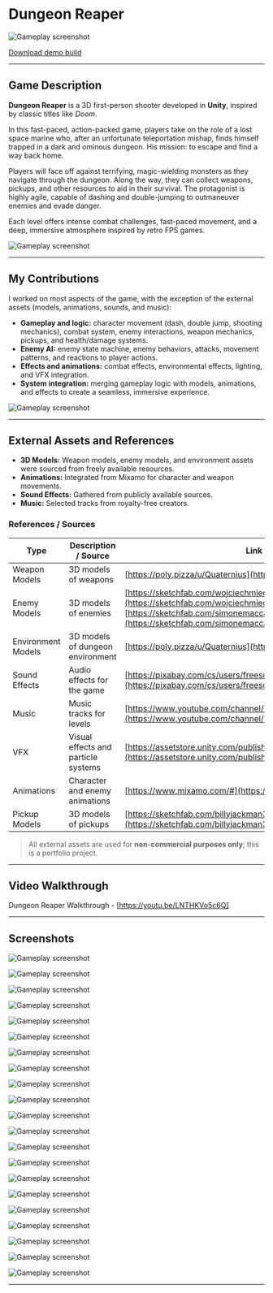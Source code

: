 # Dungeon Reaper

![Gameplay screenshot](GitMedia/Screen1.png)


[Download demo build](https://mega.nz/folder/SUdxRBrJ#lJTQia9gcMjPgZtdZj_-CA)


---


## Game Description  
**Dungeon Reaper** is a 3D first-person shooter developed in **Unity**, inspired by classic titles like *Doom*.  

In this fast-paced, action-packed game, players take on the role of a lost space marine who, after an unfortunate teleportation mishap, finds himself trapped in a dark and ominous dungeon. His mission: to escape and find a way back home.  

Players will face off against terrifying, magic-wielding monsters as they navigate through the dungeon. Along the way, they can collect weapons, pickups, and other resources to aid in their survival. The protagonist is highly agile, capable of dashing and double-jumping to outmaneuver enemies and evade danger.  

Each level offers intense combat challenges, fast-paced movement, and a deep, immersive atmosphere inspired by retro FPS games.  

![Gameplay screenshot](GitMedia/Screen4.png)


---


## My Contributions  
I worked on most aspects of the game, with the exception of the external assets (models, animations, sounds, and music):
- **Gameplay and logic:** character movement (dash, double jump, shooting mechanics), combat system, enemy interactions, weapon mechanics, pickups, and health/damage systems.  
- **Enemy AI:** enemy state machine, enemy behaviors, attacks, movement patterns, and reactions to player actions.  
- **Effects and animations:** combat effects, environmental effects, lighting, and VFX integration.  
- **System integration:** merging gameplay logic with models, animations, and effects to create a seamless, immersive experience.  

![Gameplay screenshot](GitMedia/Screen8.png)


---


## External Assets and References  
- **3D Models:** Weapon models, enemy models, and environment assets were sourced from freely available resources.  
- **Animations:** Integrated from Mixamo for character and weapon movements.  
- **Sound Effects:** Gathered from publicly available sources.  
- **Music:** Selected tracks from royalty-free creators.  

### References / Sources  
| Type           | Description / Source                   | Link                                            |  
|----------------|----------------------------------------|-------------------------------------------------|  
| Weapon Models  | 3D models of weapons                   | [https://poly.pizza/u/Quaternius](https://poly.pizza/u/Quaternius)  |  
| Enemy Models   | 3D models of enemies                   | [https://sketchfab.com/wojciechmiedziocha](https://sketchfab.com/wojciechmiedziocha) and [https://sketchfab.com/simonemaccari](https://sketchfab.com/simonemaccari) |  
| Environment Models | 3D models of dungeon environment | [https://poly.pizza/u/Quaternius](https://poly.pizza/u/Quaternius)  |  
| Sound Effects  | Audio effects for the game             | [https://pixabay.com/cs/users/freesound_community-46691455/](https://pixabay.com/cs/users/freesound_community-46691455/) |  
| Music          | Music tracks for levels                | [https://www.youtube.com/channel/UCJhvqAefjP7mF_2NdTs8tFw](https://www.youtube.com/channel/UCJhvqAefjP7mF_2NdTs8tFw)  |  
| VFX            | Visual effects and particle systems    | [https://assetstore.unity.com/publishers/31523](https://assetstore.unity.com/publishers/31523) |  
| Animations     | Character and enemy animations         | [https://www.mixamo.com/#](https://www.mixamo.com/#)  |  
| Pickup Models  | 3D models of pickups                   | [https://sketchfab.com/billyjackman3d](https://sketchfab.com/billyjackman3d) and custom models |  

> All external assets are used for **non-commercial purposes only**; this is a portfolio project.


---


## Video Walkthrough


Dungeon Reaper Walkthrough -  [https://youtu.be/LNTHKVo5c6Q]


---


## Screenshots

![Gameplay screenshot](GitMedia/Screen2.png)


![Gameplay screenshot](GitMedia/Screen5.png)


![Gameplay screenshot](GitMedia/Screen6.png)


![Gameplay screenshot](GitMedia/Screen7.png)


![Gameplay screenshot](GitMedia/Screen3.png)


![Gameplay screenshot](GitMedia/Screen9.png)


![Gameplay screenshot](GitMedia/Screen10.png)


![Gameplay screenshot](GitMedia/Screen11.png)


![Gameplay screenshot](GitMedia/Screen12.png)


![Gameplay screenshot](GitMedia/Screen13.png)


![Gameplay screenshot](GitMedia/Screen14.png)


![Gameplay screenshot](GitMedia/Screen15.png)


![Gameplay screenshot](GitMedia/Screen16.png)


![Gameplay screenshot](GitMedia/Screen17.png)


![Gameplay screenshot](GitMedia/Screen18.png)


![Gameplay screenshot](GitMedia/Screen19.png)


![Gameplay screenshot](GitMedia/Screen20.png)


![Gameplay screenshot](GitMedia/Screen21.png)


![Gameplay screenshot](GitMedia/Screen22.png)


![Gameplay screenshot](GitMedia/Screen23.png)


![Gameplay screenshot](GitMedia/Screen24.png)


---